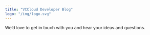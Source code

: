 ```yaml
---
title: "VCCloud Developer Blog"
logo: "/img/logo.svg"
---
```


We’d love to get in touch with you and hear your ideas and
questions.